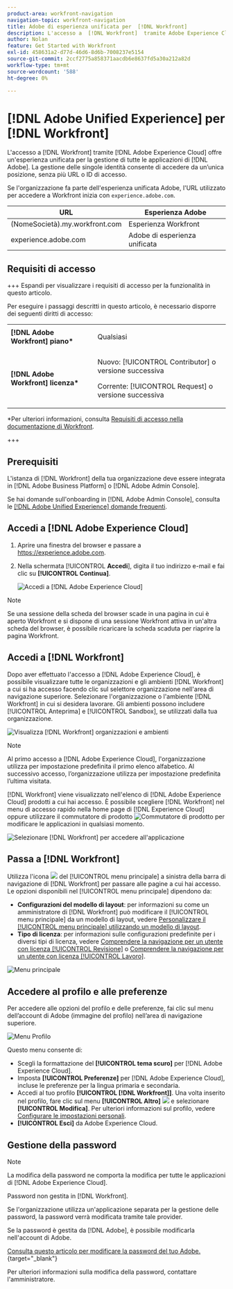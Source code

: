 ```yaml
---
product-area: workfront-navigation
navigation-topic: workfront-navigation
title: Adobe di esperienza unificata per  [!DNL Workfront]
description: L'accesso a  [!DNL Workfront]  tramite Adobe Experience Cloud offre un'esperienza unificata e senza soluzione di continuità per la gestione di tutte le applicazioni Adobe.
author: Nolan
feature: Get Started with Workfront
exl-id: 458631a2-d77d-46d6-8d6b-7008237e5154
source-git-commit: 2ccf2775a858371aacdb6e8637fd5a30a212a82d
workflow-type: tm+mt
source-wordcount: '588'
ht-degree: 0%

---
```


# [!DNL Adobe Unified Experience] per [!DNL Workfront]

<!--Audited: 10/2024-->

L&#39;accesso a [!DNL Workfront] tramite [!DNL Adobe Experience Cloud] offre un&#39;esperienza unificata per la gestione di tutte le applicazioni di [!DNL Adobe]. La gestione delle singole identità consente di accedere da un’unica posizione, senza più URL o ID di accesso.

Se l&#39;organizzazione fa parte dell&#39;esperienza unificata Adobe, l&#39;URL utilizzato per accedere a Workfront inizia con `experience.adobe.com`.

| URL | Esperienza Adobe |
|------------|------------|
| (NomeSocietà).my.workfront.com | Esperienza Workfront |
| experience.adobe.com | Adobe di esperienza unificata |

## Requisiti di accesso

+++ Espandi per visualizzare i requisiti di accesso per la funzionalità in questo articolo.

Per eseguire i passaggi descritti in questo articolo, è necessario disporre dei seguenti diritti di accesso:

<table style="table-layout:auto"> 
 <col> 
 <col> 
 <tbody> 
  <tr> 
   <td role="rowheader"><strong>[!DNL Adobe Workfront] piano*</strong></td> 
   <td> <p>Qualsiasi</p> </td> 
  </tr> 
  <tr> 
   <td role="rowheader"><strong>[!DNL Adobe Workfront] licenza*</strong></td> 
   <td> <p>Nuovo: [!UICONTROL Contributor] o versione successiva</p> 
   <p>Corrente: [!UICONTROL Request] o versione successiva</p> </td> 
  </tr> 
 </tbody> 
</table>

*Per ulteriori informazioni, consulta [Requisiti di accesso nella documentazione di Workfront](/help/quicksilver/administration-and-setup/add-users/access-levels-and-object-permissions/access-level-requirements-in-documentation.md).

+++

## Prerequisiti

L&#39;istanza di [!DNL Workfront] della tua organizzazione deve essere integrata in [!DNL Adobe Business Platform] o [!DNL Adobe Admin Console].

Se hai domande sull&#39;onboarding in [!DNL Adobe Admin Console], consulta le [[!DNL Adobe Unified Experience] domande frequenti](/help/quicksilver/workfront-basics/navigate-workfront/workfront-navigation/unified-experience-faq.md/).

## Accedi a [!DNL Adobe Experience Cloud]

1. Aprire una finestra del browser e passare a <https://experience.adobe.com>.
1. Nella schermata [!UICONTROL **Accedi**], digita il tuo indirizzo e-mail e fai clic su **[!UICONTROL Continua]**.

   ![Accedi a [!DNL Adobe Experience Cloud]](assets/aec-login-page.png)

>[!NOTE]
>
>Se una sessione della scheda del browser scade in una pagina in cui è aperto Workfront e si dispone di una sessione Workfront attiva in un&#39;altra scheda del browser, è possibile ricaricare la scheda scaduta per riaprire la pagina Workfront.

## Accedi a [!DNL Workfront]

Dopo aver effettuato l&#39;accesso a [!DNL Adobe Experience Cloud], è possibile visualizzare tutte le organizzazioni e gli ambienti [!DNL Workfront] a cui si ha accesso facendo clic sul selettore organizzazione nell&#39;area di navigazione superiore. Selezionare l&#39;organizzazione o l&#39;ambiente [!DNL Workfront] in cui si desidera lavorare. Gli ambienti possono includere [!UICONTROL Anteprima] e [!UICONTROL Sandbox], se utilizzati dalla tua organizzazione.

![Visualizza [!DNL Workfront] organizzazioni e ambienti](assets/aec-view-all-orgs.png)

>[!NOTE]
>
>Al primo accesso a [!DNL Adobe Experience Cloud], l&#39;organizzazione utilizza per impostazione predefinita il primo elenco alfabetico. Al successivo accesso, l’organizzazione utilizza per impostazione predefinita l’ultima visitata.

[!DNL Workfront] viene visualizzato nell&#39;elenco di [!DNL Adobe Experience Cloud] prodotti a cui hai accesso. È possibile scegliere [!DNL Workfront] nel menu di accesso rapido nella home page di [!DNL Experience Cloud] oppure utilizzare il commutatore di prodotto ![Commutatore di prodotto](assets/main-menu-icon.png) per modificare le applicazioni in qualsiasi momento.

![Selezionare [!DNL Workfront] per accedere all&#39;applicazione](assets/aec-product-switcher.png)

## Passa a [!DNL Workfront]

Utilizza l&#39;icona ![](assets/main-menu-icon-left-nav.png) del [!UICONTROL menu principale] a sinistra della barra di navigazione di [!DNL Workfront] per passare alle pagine a cui hai accesso. Le opzioni disponibili nel [!UICONTROL menu principale] dipendono da:

* **Configurazioni del modello di layout**: per informazioni su come un amministratore di [!DNL Workfront] può modificare il [!UICONTROL menu principale] da un modello di layout, vedere [Personalizzare il [!UICONTROL menu principale] utilizzando un modello di layout](/help/quicksilver/administration-and-setup/customize-workfront/use-layout-templates/customize-main-menu.md).
* **Tipo di licenza**: per informazioni sulle configurazioni predefinite per i diversi tipi di licenza, vedere [Comprendere la navigazione per un utente con licenza [!UICONTROL Revisione]](/help/quicksilver/workfront-basics/navigate-workfront/workfront-navigation/reviewer-global-navigation-bar.md) o [Comprendere la navigazione per un utente con licenza [!UICONTROL Lavoro]](/help/quicksilver/workfront-basics/navigate-workfront/workfront-navigation/worker-global-navigation-bar.md).

![Menu principale](assets/main-menu-options-left-nav.png)

## Accedere al profilo e alle preferenze

Per accedere alle opzioni del profilo e delle preferenze, fai clic sul menu dell’account di Adobe (immagine del profilo) nell’area di navigazione superiore.

![Menu Profilo](assets/aec-profile-picture-menu.png)

Questo menu consente di:

* Scegli la formattazione del **[!UICONTROL tema scuro]** per [!DNL Adobe Experience Cloud].
* Imposta **[!UICONTROL Preferenze]** per [!DNL Adobe Experience Cloud], incluse le preferenze per la lingua primaria e secondaria.
* Accedi al tuo profilo **[!UICONTROL [!DNL Workfront]]**. Una volta inserito nel profilo, fare clic sul menu **[!UICONTROL Altro]** ![](assets/more-icon.png) e selezionare **[!UICONTROL Modifica]**. Per ulteriori informazioni sul profilo, vedere [Configurare le impostazioni personali](/help/quicksilver/workfront-basics/manage-your-account-and-profile/configuring-your-user-profile/configure-my-settings.md).
* **[!UICONTROL Esci]** da Adobe Experience Cloud.

## Gestione della password

>[!NOTE]
>
>La modifica della password ne comporta la modifica per tutte le applicazioni di [!DNL Adobe Experience Cloud].

Password non gestita in [!DNL Workfront].

Se l&#39;organizzazione utilizza un&#39;applicazione separata per la gestione delle password, la password verrà modificata tramite tale provider.

Se la password è gestita da [!DNL Adobe], è possibile modificarla nell&#39;account di Adobe.

[Consulta questo articolo per modificare la password del tuo Adobe.](https://helpx.adobe.com/manage-account/using/change-or-reset-password.html){target="_blank"}

Per ulteriori informazioni sulla modifica della password, contattare l&#39;amministratore.


